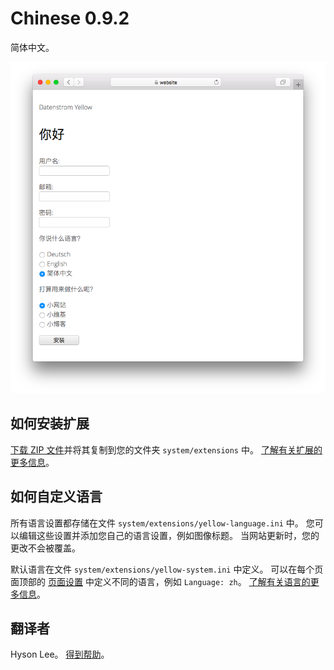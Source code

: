 # Chinese 0.9.2

简体中文。

<p align="center"><img src="SCREENSHOT.png" alt="截屏"></p>

## 如何安装扩展

[下载 ZIP 文件](https://github.com/annaesvensson/yellow-language/raw/main/downloads/chinese.zip)并将其复制到您的文件夹 `system/extensions` 中。 [了解有关扩展的更多信息](https://github.com/annaesvensson/yellow-update)。

## 如何自定义语言

所有语言设置都存储在文件 `system/extensions/yellow-language.ini` 中。 您可以编辑这些设置并添加您自己的语言设置，例如图像标题。 当网站更新时，您的更改不会被覆盖。

默认语言在文件 `system/extensions/yellow-system.ini` 中定义。 可以在每个页面顶部的 [页面设置](https://github.com/annaesvensson/yellow-core#settings-page) 中定义不同的语言，例如 `Language: zh`。 [了解有关语言的更多信息](https://datenstrom.se/yellow/help/how-to-customise-a-language)。

## 翻译者

Hyson Lee。 [得到帮助](https://datenstrom.se/yellow/help/)。
